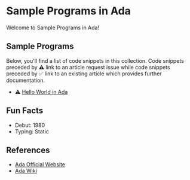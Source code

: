 # Sample Programs in Ada

Welcome to Sample Programs in Ada!

## Sample Programs

Below, you'll find a list of code snippets in this collection.
Code snippets preceded by :warning: link to an article request 
issue while code snippets preceded by :white_check_mark: link
to an existing article which provides further documentation.

- :warning: [Hello World in Ada][hello-world-article-issue]

## Fun Facts

- Debut: 1980
- Typing: Static

## References

- [Ada Official Website][ada-website]
- [Ada Wiki][ada-wiki]

[ada-wiki]: https://en.wikipedia.org/wiki/Ada_(programming_language)
[ada-website]: http://www.adaic.org/

[hello-world-article-issue]: https://github.com/TheRenegadeCoder/sample-programs-website/issues/261
